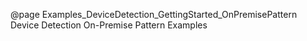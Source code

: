 @page Examples_DeviceDetection_GettingStarted_OnPremisePattern Device Detection On-Premise Pattern Examples
